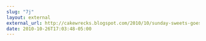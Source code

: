 ```yaml
---
slug: "7j"
layout: external
external_url: http://cakewrecks.blogspot.com/2010/10/sunday-sweets-goes-back-to-future.html
date: 2010-10-26T17:03:48-05:00
---
```

